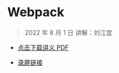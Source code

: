 # Webpack

> 2022 年 8 月 1 日 讲解：刘江宜

* [点击下载讲义 PDF](webpack.pdf)

* [录屏链接](https://meeting.tencent.com/v2/cloud-record/share?id=cabbd7e3-d44b-490b-8c99-6a62d5b2679b&from=3)